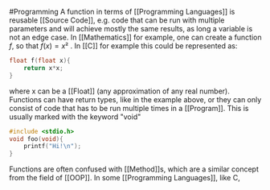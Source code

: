 #Programming 
A function in terms of [[Programming Languages]] is reusable [[Source Code]], e.g. code that can be run with multiple parameters and will achieve mostly the same results, as long a variable is not an edge case.
In [[Mathematics]] for example, one can create a function $f$, so that $f(x) = x²$ . In [[C]] for example this could be represented as:
```C
float f(float x){
	return x*x;
}
```
where x can be a [[Float]] (any approximation of any real number).
Functions can have return types, like in the example above, or they can only consist of code that has to be run multiple times in a [[Program]]. This is usually marked with the keyword "void"
```C
#include <stdio.h>
void foo(void){
	printf("Hi!\n");
}
```

Functions are often confused with [[Method]]s, which are a similar concept from the field of [[OOP]].
In some [[Programming Languages]], like C, 